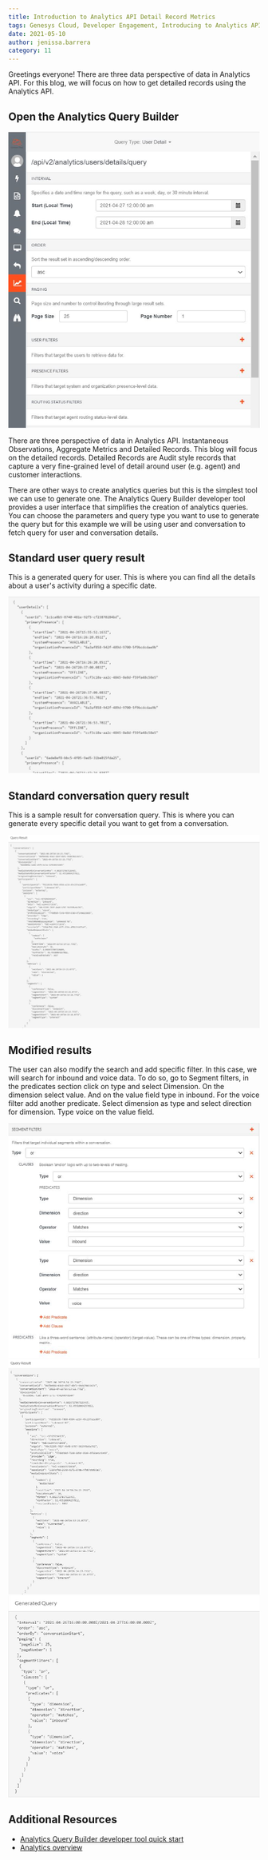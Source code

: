 ```yaml
---
title: Introduction to Analytics API Detail Record Metrics
tags: Genesys Cloud, Developer Engagement, Introducing to Analytics API
date: 2021-05-10
author: jenissa.barrera
category: 11
---
```



Greetings everyone! There are three data perspective of data in Analytics API. For this blog, we will focus on  how to get detailed records using the Analytics API. 

## Open the Analytics Query Builder

![Analytics Query Builder](analytics-query-builder.png)

There are three perspective of data in Analytics API. Instantaneous Observations, Aggregate Metrics and Detailed Records. This blog will focus on the detailed records. Detailed Records are Audit style records that capture a very fine-grained level of detail around user (e.g. agent) and customer interactions.


There are other ways to create analytics queries but this is the simplest tool we can use to generate one. The Analytics Query Builder developer tool provides a user interface that simplifies the creation of analytics queries. You can choose the parameters and query type you want to use to generate the query but for this example we will be using user and conversation to fetch query for user and conversation details.


## Standard user query result

This is a generated query for user. This is where you can find all the details about a user's activity during a specific date.

![Standard User Query](standard-user-query-result.png)

## Standard conversation query result

This is a sample result for conversation query. This is where you can generate every specific detail you want to get from a conversation.

 ![Standard Conversation Query Result](standard-conversation-query-result.png)

## Modified results

The user can also modify the search and add specific filter. In this case, we will search for inbound and voice data. To do so, go to Segment filters, in the predicates section click on type and select Dimension. On the dimension select value. And on the value field type in inbound. For the voice filter add another predicate. Select dimension as type and select direction for dimension. Type voice on the value field.

 ![Voice and Inbound Conversation Query](voice-and-inbound-conversation-query.jpg "Voice and Inbound Conversation Query")
![Voice and Inbound Conversation Query Result](voice-and-inbound-conversation-query-result.jpg "Voice and Inbound Conversation Query Result")
![Generated Query](generated-query.jpg "Generated Query")


## Additional Resources

* [Analytics Query Builder developer tool quick start](https://developer.mypurecloud.com/gettingstarted/developer-tools-analytics-query.html)
* [Analytics overview](https://developer.mypurecloud.com/api/rest/v2/analytics/overview.html#data_perspective)

